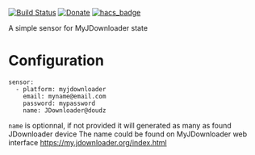 [![Build Status](https://travis-ci.com/doudz/homeassistant-myjdownloader.svg?branch=master)](https://travis-ci.com/doudz/homeassistant-myjdownloader)
[![Donate](https://img.shields.io/badge/Donate-PayPal-green.svg)](https://paypal.me/sebramage)
[![hacs_badge](https://img.shields.io/badge/HACS-Default-green.svg)](https://github.com/custom-components/hacs)

A simple sensor for MyJDownloader state

# Configuration

```
sensor:
  - platform: myjdownloader
    email: myname@email.com
    password: mypassword
    name: JDownloader@doudz
```

`name` is optionnal, if not provided it will generated as many as found JDownloader device
The name could be found on MyJDownloader web interface <https://my.jdownloader.org/index.html>

